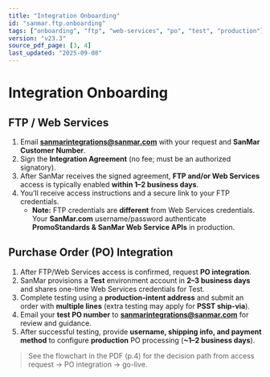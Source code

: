```yaml
---
title: "Integration Onboarding"
id: "sanmar.ftp.onboarding"
tags: ["onboarding", "ftp", "web-services", "po", "test", "production"]
version: "v23.3"
source_pdf_page: [3, 4]
last_updated: "2025-09-08"
---
```


# Integration Onboarding

## FTP / Web Services

1. Email **sanmarintegrations@sanmar.com** with your request and **SanMar Customer Number**.  
2. Sign the **Integration Agreement** (no fee; must be an authorized signatory).  
3. After SanMar receives the signed agreement, **FTP and/or Web Services** access is typically enabled **within 1–2 business days**.  
4. You’ll receive access instructions and a secure link to your FTP credentials.  
   - **Note:** FTP credentials are **different** from Web Services credentials. Your **SanMar.com** username/password authenticate **PromoStandards & SanMar Web Service APIs** in production.

## Purchase Order (PO) Integration

1. After FTP/Web Services access is confirmed, request **PO integration**.  
2. SanMar provisions a **Test** environment account in **2–3 business days** and shares one-time Web Services credentials for Test.  
3. Complete testing using a **production-intent address** and submit an order with **multiple lines** (extra testing may apply for **PSST ship-via**).  
4. Email your **test PO number** to **sanmarintegrations@sanmar.com** for review and guidance.  
5. After successful testing, provide **username, shipping info, and payment method** to configure **production** PO processing (**~1–2 business days**).

> See the flowchart in the PDF (p.4) for the decision path from access request → PO integration → go-live.
